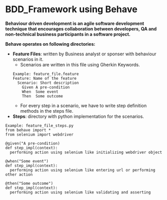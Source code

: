 # BDD_Framework using Behave
**Behaviour driven development is an agile software development technique that encourages collaboration between developers, QA and non-technical business participants in a software project.**

**Behave operates on following directories:**
* __Feature Files__: written by Business analyst or sponser with behaviour scenarios in it.
  * Scenarios are written in this file using Gherkin Keywords.
  ```
  Example: feature_file.feature
  Feature: Name of the feature
    Scenario: Short description
      Given A pre-condition
      When  Some event
      Then  Some outcome
  ```
  * For every step in a scenario, we have to write step definition methods in the steps file.
* __Steps__: directory with python implementation for the scenarios.
 ```
 Example: feature_file_steps.py
 from behave import *
 from selenium import webdriver
 
 @given("A pre-condition)
 def step_impl(context):
   performing action using selenium like initializing webdriver object
 
 @when("Some event")
 def step_impl(context):
   performing action using selenium like entering url or performing other action
 
 @then("Some outcome")
 def step_impl(context):
   performing action using selenium like validating and asserting
```



